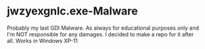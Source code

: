 # jwzyexgnlc.exe-Malware
Probably my last GDI Malware. As always for educational purposes only and I'm NOT responsible for any damages. I decided to make a repo for it after all. Works in Windows XP-11
